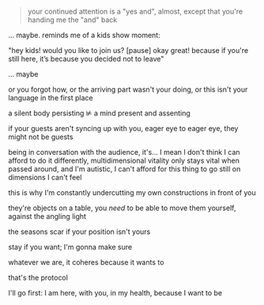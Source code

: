 > your continued attention is a "yes and", almost, except that you're handing me the "and" back

... maybe. reminds me of a kids show moment:

"hey kids! would you like to join us? [pause] okay great! because if you're still here, it’s because you decided not to leave"

... maybe

or you forgot how, or the arriving part wasn't your doing, or this isn't your language in the first place

a silent body persisting ⊭ a mind present and assenting

if your guests aren't syncing up with you, eager eye to eager eye, they might not be guests

being in conversation with the audience, it's... I mean I don't think I can afford to do it differently, multidimensional vitality only stays vital when passed around, and I'm autistic, I can't afford for this thing to go still on dimensions I can't feel

this is why I'm constantly undercutting my own constructions in front of you

they're objects on a table, you *need* to be able to move them yourself, against the angling light

the seasons scar if your position isn't yours

stay if you want; I'm gonna make sure

whatever we are, it coheres because it wants to

that's the protocol

I'll go first: I am here, with you, in my health, because I want to be

